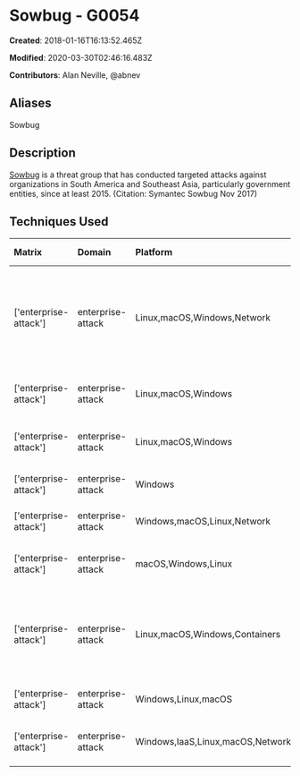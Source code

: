 # Sowbug - G0054

**Created**: 2018-01-16T16:13:52.465Z

**Modified**: 2020-03-30T02:46:16.483Z

**Contributors**: Alan Neville, @abnev

## Aliases

Sowbug

## Description

[Sowbug](https://attack.mitre.org/groups/G0054) is a threat group that has conducted targeted attacks against organizations in South America and Southeast Asia, particularly government entities, since at least 2015. (Citation: Symantec Sowbug Nov 2017)

## Techniques Used

|Matrix|Domain|Platform|Technique ID|Technique Name|Use|
| :---| :---| :---| :---| :---| :---|
|['enterprise-attack']|enterprise-attack|Linux,macOS,Windows,Network|T1083|File and Directory Discovery|[Sowbug](https://attack.mitre.org/groups/G0054) identified and extracted all Word documents on a server by using a command containing * .doc and *.docx. The actors also searched for documents based on a specific date range and attempted to identify all installed software on a victim.(Citation: Symantec Sowbug Nov 2017)|
|['enterprise-attack']|enterprise-attack|Linux,macOS,Windows|T1039|Data from Network Shared Drive|[Sowbug](https://attack.mitre.org/groups/G0054) extracted Word documents from a file server on a victim network.(Citation: Symantec Sowbug Nov 2017)|
|['enterprise-attack']|enterprise-attack|Linux,macOS,Windows|T1560.001|Archive via Utility|[Sowbug](https://attack.mitre.org/groups/G0054) extracted documents and bundled them into a RAR archive.(Citation: Symantec Sowbug Nov 2017)|
|['enterprise-attack']|enterprise-attack|Windows|T1059.003|Windows Command Shell|[Sowbug](https://attack.mitre.org/groups/G0054) has used command line during its intrusions.(Citation: Symantec Sowbug Nov 2017)|
|['enterprise-attack']|enterprise-attack|Windows,macOS,Linux,Network|T1056.001|Keylogging|[Sowbug](https://attack.mitre.org/groups/G0054) has used keylogging tools.(Citation: Symantec Sowbug Nov 2017)|
|['enterprise-attack']|enterprise-attack|macOS,Windows,Linux|T1135|Network Share Discovery|[Sowbug](https://attack.mitre.org/groups/G0054) listed remote shared drives that were accessible from a victim.(Citation: Symantec Sowbug Nov 2017)|
|['enterprise-attack']|enterprise-attack|Linux,macOS,Windows,Containers|T1036.005|Match Legitimate Name or Location|[Sowbug](https://attack.mitre.org/groups/G0054) named its tools to masquerade as Windows or Adobe Reader software, such as by using the file name adobecms.exe and the directory <code>CSIDL_APPDATA\microsoft\security</code>.(Citation: Symantec Sowbug Nov 2017)|
|['enterprise-attack']|enterprise-attack|Windows,Linux,macOS|T1003|OS Credential Dumping|[Sowbug](https://attack.mitre.org/groups/G0054) has used credential dumping tools.(Citation: Symantec Sowbug Nov 2017)|
|['enterprise-attack']|enterprise-attack|Windows,IaaS,Linux,macOS,Network|T1082|System Information Discovery|[Sowbug](https://attack.mitre.org/groups/G0054) obtained OS version and hardware configuration from a victim.(Citation: Symantec Sowbug Nov 2017)|
